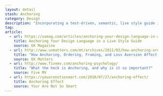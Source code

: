 ```yaml
---
layout: detail
stash: Anchoring
category: Design
description: "Incorporating a test-driven, semantic, live style guide into your process to establish, enforce, and evolve your design language."
tag:
article:
  - url: https://uxmag.com/articles/anchoring-your-design-language-in-a-live-style-guide
    title: Anchoring Your Design Language in a Live Style Guide
    source: UX Magazine
  - url: http://www.uxmatters.com/mt/archives/2011/03/how-anchoring-ordering-framing-and-loss-aversion-affect-decision-making.php
    title: "How Anchoring, Ordering, Framing, and Loss Aversion Affect Decision Making"
    source: UX Matters
  - url: http://www.fivemv.com/anchoring-psychology/
    title: "What the heck is Anchoring, and why is it so important?"
    source: Five MV
  - url: https://youarenotsosmart.com/2010/07/27/anchoring-effect/
    title: Anchoring Effect
    source: Your Are Not So Smart
---
```

